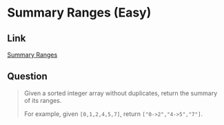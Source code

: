 # Summary Ranges (Easy)

## Link

[Summary Ranges](https://leetcode.com/problems/summary-ranges/)

## Question

> Given a sorted integer array without duplicates, return the summary of its ranges.
>
> For example, given `[0,1,2,4,5,7]`, return `["0->2","4->5","7"]`.
